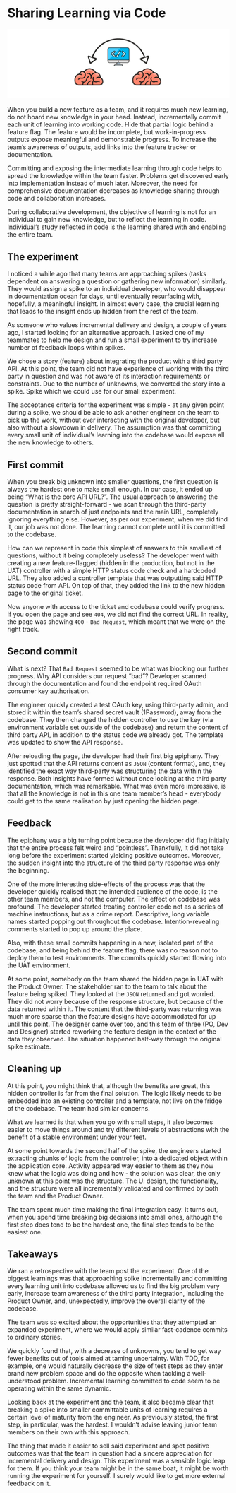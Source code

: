 # Sharing Learning via Code

![Two brains communicate via code on computer](sharing-learning.png)

When you build a new feature as a team, and it requires much new learning, do
not hoard new knowledge in your head. Instead, incrementally commit each unit
of learning into working code. Hide that partial logic behind a feature flag.
The feature would be incomplete, but work-in-progress outputs expose meaningful
and demonstrable progress. To increase the team’s awareness of outputs, add
links into the feature tracker or documentation.

Committing and exposing the intermediate learning through code helps to spread
the knowledge within the team faster. Problems get discovered early into
implementation instead of much later. Moreover, the need for comprehensive
documentation decreases as knowledge sharing through code and collaboration
increases.

During collaborative development, the objective of learning is not for an
individual to gain new knowledge, but to reflect the learning in code.
Individual’s study reflected in code is the learning shared with and enabling
the entire team.

## The experiment

I noticed a while ago that many teams are approaching spikes (tasks dependent
on answering a question or gathering new information) similarly. They would
assign a spike to an individual developer, who would disappear in documentation
ocean for days, until eventually resurfacing with, hopefully, a meaningful
insight. In almost every case, the crucial learning that leads to the insight
ends up hidden from the rest of the team.

As someone who values incremental delivery and design, a couple of years ago, I
started looking for an alternative approach. I asked one of my teammates to
help me design and run a small experiment to try increase number of feedback
loops within spikes.

We chose a story (feature) about integrating the product with a third party
API. At this point, the team did not have experience of working with the third
party in question and was not aware of its interaction requirements or
constraints. Due to the number of unknowns, we converted the story into a
spike. Spike which we could use for our small experiment.

The acceptance criteria for the experiment was simple - at any given point
during a spike, we should be able to ask another engineer on the team to pick
up the work, without ever interacting with the original developer, but also
without a slowdown in delivery. The assumption was that committing every small
unit of individual’s learning into the codebase would expose all the new
knowledge to others.

## First commit

When you break big unknown into smaller questions, the first question is always
the hardest one to make small enough. In our case, it ended up being “What is
the core API URL?”. The usual approach to answering the question is pretty
straight-forward - we scan through the third-party documentation in search of
just endpoints and the main URL, completely ignoring everything else. However,
as per our experiment, when we did find it, our job was not done. The learning
cannot complete until it is committed to the codebase.

How can we represent in code this simplest of answers to this smallest of
questions, without it being completely useless? The developer went with
creating a new feature-flagged (hidden in the production, but not in the UAT)
controller with a simple HTTP status code check and a hardcoded URL. They also
added a controller template that was outputting said HTTP status code from API.
On top of that, they added the link to the new hidden page to the original
ticket.

Now anyone with access to the ticket and codebase could verify progress. If you
open the page and see `404`, we did not find the correct URL. In reality, the
page was showing `400` - `Bad Request`, which meant that we were on the right
track.

## Second commit

What is next? That `Bad Request` seemed to be what was blocking our further
progress. Why API considers our request “bad”? Developer scanned through the
documentation and found the endpoint required OAuth consumer key authorisation.

The engineer quickly created a test OAuth key, using third-party admin, and
stored it within the team’s shared secret vault (1Password), away from the
codebase. They then changed the hidden controller to use the key (via
environment variable set outside of the codebase) and return the content of
third party API, in addition to the status code we already got. The template
was updated to show the API response.

After reloading the page, the developer had their first big epiphany. They just
spotted that the API returns content as `JSON` (content format), and, they
identified the exact way third-party was structuring the data within the
response. Both insights have formed without once looking at the third party
documentation, which was remarkable. What was even more impressive, is that all
the knowledge is not in this one team member’s head - everybody could get to
the same realisation by just opening the hidden page.

## Feedback

The epiphany was a big turning point because the developer did flag initially
that the entire process felt weird and “pointless”. Thankfully, it did not take
long before the experiment started yielding positive outcomes. Moreover, the
sudden insight into the structure of the third party response was only the
beginning.

One of the more interesting side-effects of the process was that the developer
quickly realised that the intended audience of the code, is the other team
members, and not the computer. The effect on codebase was profound. The
developer started treating controller code not as a series of machine
instructions, but as a crime report. Descriptive, long variable names started
popping out throughout the codebase. Intention-revealing comments started to
pop up around the place.

Also, with these small commits happening in a new, isolated part of the
codebase, and being behind the feature flag, there was no reason not to deploy
them to test environments. The commits quickly started flowing into the UAT
environment.

At some point, somebody on the team shared the hidden page in UAT with the
Product Owner. The stakeholder ran to the team to talk about the feature being
spiked. They looked at the `JSON` returned and got worried. They did not worry
because of the response structure, but because of the data returned within it.
The content that the third-party was returning was much more sparse than the
feature designs have accommodated for up until this point. The designer came
over too, and this team of three (PO, Dev and Designer) started reworking the
feature design in the context of the data they observed. The situation happened
half-way through the original spike estimate.

## Cleaning up

At this point, you might think that, although the benefits are great, this
hidden controller is far from the final solution. The logic likely needs to be
embedded into an existing controller and a template, not live on the fridge of
the codebase. The team had similar concerns.

What we learned is that when you go with small steps, it also becomes easier to
move things around and try different levels of abstractions with the benefit of
a stable environment under your feet.

At some point towards the second half of the spike, the engineers started
extracting chunks of logic from the controller, into a dedicated object within
the application core. Activity appeared way easier to them as they now knew
what the logic was doing and how - the solution was clear, the only unknown at
this point was the structure. The UI design, the functionality, and the
structure were all incrementally validated and confirmed by both the team and
the Product Owner.

The team spent much time making the final integration easy. It turns out, when
you spend time breaking big decisions into small ones, although the first step
does tend to be the hardest one, the final step tends to be the easiest one.

## Takeaways

We ran a retrospective with the team post the experiment. One of the biggest
learnings was that approaching spike incrementally and committing every
learning unit into codebase allowed us to find the big problem very early,
increase team awareness of the third party integration, including the Product
Owner, and, unexpectedly, improve the overall clarity of the codebase.

The team was so excited about the opportunities that they attempted an expanded
experiment, where we would apply similar fast-cadence commits to ordinary
stories.

We quickly found that, with a decrease of unknowns, you tend to get way fewer
benefits out of tools aimed at taming uncertainty. With TDD, for example, one
would naturally decrease the size of test steps as they enter brand new problem
space and do the opposite when tackling a well-understood problem. Incremental
learning committed to code seem to be operating within the same dynamic.

Looking back at the experiment and the team, it also became clear that breaking
a spike into smaller committable units of learning requires a certain level of
maturity from the engineer. As previously stated, the first step, in
particular, was the hardest. I wouldn’t advise leaving junior team members on
their own with this approach.

The thing that made it easier to sell said experiment and spot positive
outcomes was that the team in question had a sincere appreciation for
incremental delivery and design. This experiment was a sensible logic leap for
them. If you think your team might be in the same boat, it might be worth
running the experiment for yourself. I surely would like to get more external
feedback on it.

